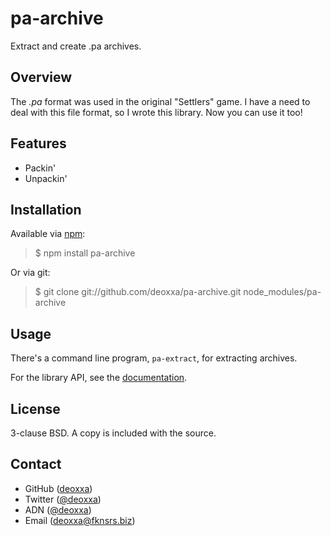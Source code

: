 pa-archive
==========

Extract and create .pa archives.

Overview
--------

The *.pa* format was used in the original "Settlers" game. I have a need to deal
with this file format, so I wrote this library. Now you can use it too!

Features
--------

* Packin'
* Unpackin'

Installation
------------

Available via [npm](http://npmjs.org/):

> $ npm install pa-archive

Or via git:

> $ git clone git://github.com/deoxxa/pa-archive.git node_modules/pa-archive

Usage
-----

There's a command line program, `pa-extract`, for extracting archives.

For the library API, see the [documentation](https://deoxxa.github.com/pa-archive).

License
-------

3-clause BSD. A copy is included with the source.

Contact
-------

* GitHub ([deoxxa](http://github.com/deoxxa))
* Twitter ([@deoxxa](http://twitter.com/deoxxa))
* ADN ([@deoxxa](https://alpha.app.net/deoxxa))
* Email ([deoxxa@fknsrs.biz](mailto:deoxxa@fknsrs.biz))

